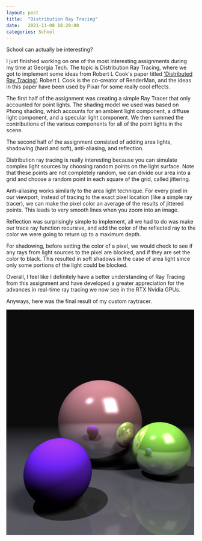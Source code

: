 ```yaml
---
layout: post
title:  "Distribution Ray Tracing"
date:   2021-11-08 18:20:00
categories: School
---
```


School can actually be interesting?

I just finished working on one of the most interesting assignments during my time at Georgia Tech. The topic is Distribution Ray Tracing, where we got to implement some ideas from Robert L Cook's paper titled ['Distributed Ray Tracing'](https://dl.acm.org/doi/pdf/10.1145/964965.808590). Robert L Cook is the co-creator of RenderMan, and the ideas in this paper have been used by Pixar for some really cool effects.

The first half of the assignment was creating a simple Ray Tracer that only accounted for point lights. The shading model we used was based on Phong shading, which accounts for an ambient light component, a diffuse light component, and a specular light component. We then summed the contributions of the various components for all of the point lights in the scene.

The second half of the assignment consisted of adding area lights, shadowing (hard and soft), anti-aliasing, and reflection.

Distribution ray tracing is really interesting because you can simulate complex light sources by choosing random points on the light surface. Note that these points are not completely random, we can divide our area into a grid and choose a random point in each square of the grid, called jittering.

Anti-aliasing works similarly to the area light technique. For every pixel in our viewport, instead of tracing to the exact pixel location (like a simple ray tracer), we can make the pixel color an average of the results of jittered points. This leads to very smooth lines when you zoom into an image.

Reflection was surprisingly simple to implement, all we had to do was make our trace ray function recursive, and add the color of the reflected ray to the color we were going to return up to a maximum depth.

For shadowing, before setting the color of a pixel, we would check to see if any rays from light sources to the pixel are blocked, and if they are set the color to black. This resulted in soft shadows in the case of area light since only some portions of the light could be blocked.

Overall, I feel like I definitely have a better understanding of Ray Tracing from this assignment and have developed a greater appreciation for the advances in real-time ray tracing we now see in the RTX Nvidia GPUs.

Anyways, here was the final result of my custom raytracer.

![ray-tracing-image](/assets/images/ray-tracing.png)